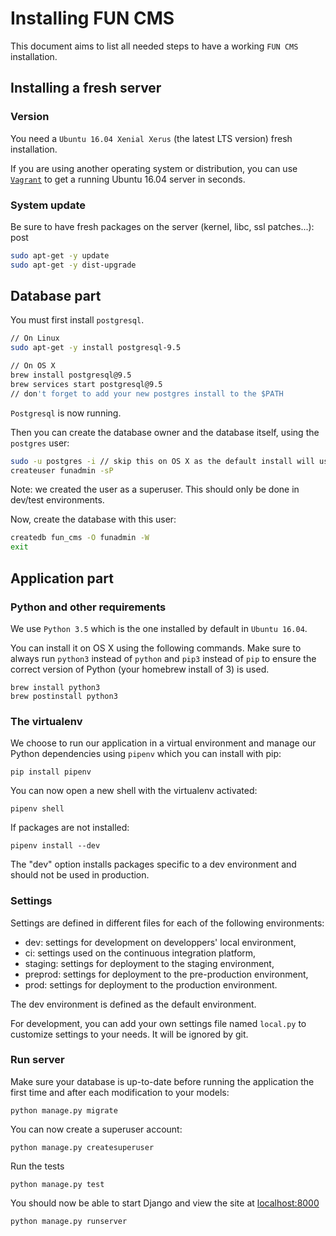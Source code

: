 # Installing FUN CMS

This document aims to list all needed steps to have a working `FUN CMS` installation.


## Installing a fresh server

### Version

You need a `Ubuntu 16.04 Xenial Xerus` (the latest LTS version) fresh installation.

If you are using another operating system or distribution, you can use [`Vagrant`](https://docs.vagrantup.com/v2/getting-started/index.html) to get a running Ubuntu 16.04 server in seconds.


### System update

Be sure to have fresh packages on the server (kernel, libc, ssl patches...):
post
```sh
sudo apt-get -y update
sudo apt-get -y dist-upgrade
```


## Database part

You must first install `postgresql`.

```sh
// On Linux
sudo apt-get -y install postgresql-9.5

// On OS X
brew install postgresql@9.5
brew services start postgresql@9.5
// don't forget to add your new postgres install to the $PATH
```

`Postgresql` is now running.

Then you can create the database owner and the database itself, using the `postgres` user:

```sh
sudo -u postgres -i // skip this on OS X as the default install will use your local user
createuser funadmin -sP
```

Note: we created the user as a superuser. This should only be done in dev/test environments.

Now, create the database with this user:

```sh
createdb fun_cms -O funadmin -W
exit
```


## Application part

### Python and other requirements

We use `Python 3.5` which is the one installed by default in `Ubuntu 16.04`.

You can install it on OS X using the following commands. Make sure to always run `python3` instead of `python` and `pip3` instead of `pip` to ensure the correct version of Python (your homebrew install of 3) is used.

```
brew install python3
brew postinstall python3
```


### The virtualenv

We choose to run our application in a virtual environment and manage our Python dependencies using `pipenv` which you can install with pip:

    pip install pipenv


You can now open a new shell with the virtualenv activated:

    pipenv shell

If packages are not installed:

    pipenv install --dev

The "dev" option installs packages specific to a dev environment and should not be used in production.

### Settings

Settings are defined in different files for each of the following environments:

- dev: settings for development on developpers' local environment,
- ci: settings used on the continuous integration platform,
- staging: settings for deployment to the staging environment,
- preprod: settings for deployment to the pre-production environment,
- prod: settings for deployment to the production environment.

The dev environment is defined as the default environment.

For development, you can add your own settings file named `local.py` to customize settings to your needs. It will be ignored by git.

### Run server

Make sure your database is up-to-date before running the application the first time and after each modification to your models:

    python manage.py migrate

You can now create a superuser account:

    python manage.py createsuperuser

Run the tests

    python manage.py test

You should now be able to start Django and view the site at [localhost:8000](http://localhost:8000)

    python manage.py runserver
